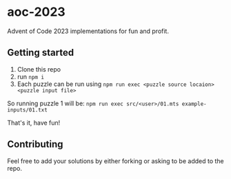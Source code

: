 # aoc-2023

Advent of Code 2023 implementations for fun and profit.

## Getting started

1. Clone this repo
2. run `npm i`
3. Each puzzle can be run using `npm run exec <puzzle source locaion> <puzzle input file>`

So running puzzle 1 will be:
`npm run exec src/<user>/01.mts example-inputs/01.txt`

That's it, have fun!

## Contributing

Feel free to add your solutions by either forking or asking to be added to the repo.
